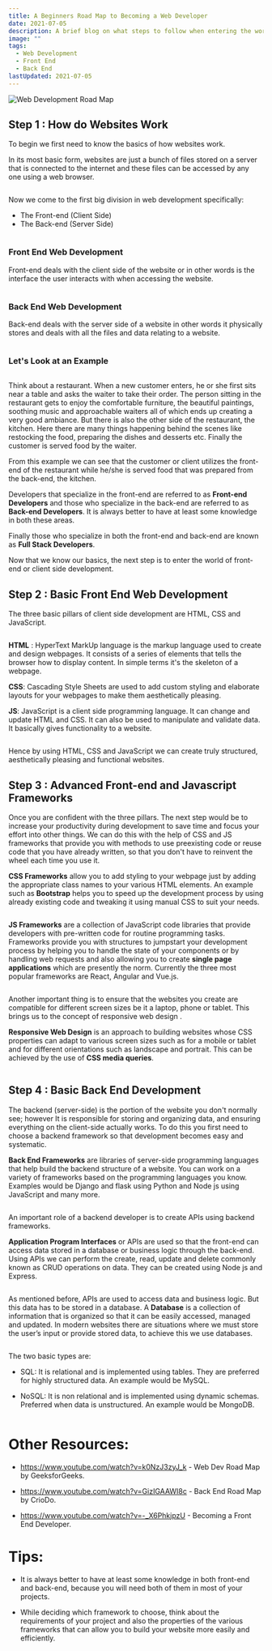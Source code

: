 ```yaml
---
title: A Beginners Road Map to Becoming a Web Developer
date: 2021-07-05
description: A brief blog on what steps to follow when entering the world of Web Development for the first time.
image: ""
tags: 
  - Web Development
  - Front End
  - Back End
lastUpdated: 2021-07-05
---
```

<!-- ![](../../img/WebDevImg/starter.png) -->

<img src="../../img/WebDevImg/starter.png"
     alt="Web Development Road Map"
     class="centerImage"/>

## Step 1 : How do Websites Work

To begin we first need to know the basics of how websites work.

In its most basic form, websites are just a bunch of files stored on a server that is connected to the internet and these files can be accessed by any one using a web browser.

<img src="../../img/WebDevImg/working.png"
     alt=""
     class="centerImage" />

Now we come to the first big division in web development specifically:
 * The Front-end (Client Side)
 * The Back-end (Server Side)


<img src="../../img/WebDevImg/front-back.png"
     alt=""
     class="centerImage" />

### Front End Web Development

Front-end deals with the client side of the website or in other words is the interface the user interacts with when accessing the website.

<img src="../../img/WebDevImg/frontend.png"
     alt=""
     class="centerImage" />

### Back End Web Development

Back-end deals with the server side of a website in other words it physically stores and deals with all the files and data relating to a website.

<img src="../../img/WebDevImg/backend.png"
     alt=""
     class="centerImage" />

### Let's Look at an Example

<img src="../../img/WebDevImg/restaurant.jpg"
     alt=""
     class="centerImage"/>

Think about a restaurant. When a new customer enters, he or she first sits near a table and asks the waiter to take their order. The person sitting in the restaurant gets to enjoy the comfortable furniture, the beautiful paintings, soothing music and approachable waiters all of which ends up creating a very good ambiance. But there is also the other side of the restaurant, the kitchen. Here there are many things happening behind the scenes like restocking the food, preparing the dishes and desserts etc. Finally the customer is served food by the waiter.

From this example we can see that the customer or client utilizes the front-end of the restaurant while he/she is served food that was prepared from the back-end, the kitchen.

Developers that specialize in the front-end are referred to as **Front-end Developers** and those who specialize in the back-end are referred to as **Back-end Developers**.
It is always better to have at least some knowledge in both these areas.

Finally those who specialize in both the front-end and back-end are known as **Full Stack Developers**.

Now that we know our basics, the next step is to enter the world of front-end or client side development.

## Step 2 : Basic Front End Web Development

The three basic pillars of client side development are HTML, CSS and JavaScript.

<img src="../../img/WebDevImg/pillars.jpg"
     alt=""
     class="centerImage"/>

**HTML** : HyperText MarkUp language is the markup language used to create and design webpages. It consists of a series of elements that tells the browser how to display content. In simple terms it's the skeleton of a webpage.

**CSS**: Cascading Style Sheets are used to add custom styling and elaborate layouts for your webpages to make them aesthetically pleasing. 

**JS**: JavaScript is a client side programming language. It can change and update HTML and CSS. It can also be used to manipulate and validate data. It basically gives functionality to a website.

<img src="../../img/WebDevImg/frontExplain.jpg"
     alt=""
     class="centerImage"/>

Hence by using HTML, CSS and JavaScript we can create truly structured, aesthetically pleasing and functional websites.

## Step 3 : Advanced Front-end and Javascript Frameworks

Once you are confident with the three pillars. The next step would be to increase your productivity during development to save time and focus your effort into other things. We can do this with the help of CSS and JS frameworks that provide you with methods to use preexisting code or reuse code that you have already written, so that you don't have to reinvent the wheel each time you use it. 

**CSS Frameworks** allow you to add styling to your webpage just by adding the appropriate class names to your various HTML elements. An example such as **Bootstrap** helps you to speed up the development process by using already existing code and tweaking it using manual CSS to suit your needs.

<img src="../../img/WebDevImg/bootstrap.png"
     alt=""
     class="centerImage" />

**JS Frameworks** are a collection of JavaScript code libraries that provide developers with pre-written code for routine programming tasks. Frameworks provide you with structures to jumpstart your development process by helping you to handle the state of your components or by handling web requests  and also allowing you to create **single page applications** which are presently the norm. Currently the three most popular frameworks are React, Angular and Vue.js.

<img src="../../img/WebDevImg/frameWorks.png"
     alt=""
    class="centerImage" />

Another important thing is to ensure that the websites you create are compatible for different screen sizes be it a laptop, phone or tablet. This brings us to the concept of responsive web design . 

**Responsive Web Design** is an approach to building websites whose CSS properties can adapt to various screen sizes such as for a mobile or tablet and for different orientations such as landscape and portrait. This can be achieved by the use of **CSS media queries**.

<img src="../../img/WebDevImg/responsive.jpg"
     alt=""
    class="centerImage" />

## Step 4 : Basic Back End Development

The backend (server-side) is the portion of the website you don't normally see; however It is responsible for storing and organizing data, and ensuring everything on the client-side actually works. To do this you first need to choose a backend framework so that development becomes easy and systematic.

**Back End Frameworks** are libraries of server-side programming languages that help build the backend structure of a website. You can work on a variety of frameworks based on the programming languages you know. Examples would be Django and flask using Python and Node js using JavaScript and many more.

<img src="../../img/WebDevImg/backEndFrameworks.png"
     alt=""
     class="centerImage"/>

An important role of a backend developer is to create APIs using backend frameworks.

**Application Program Interfaces** or APIs are used so that the front-end can access data stored in a database or business logic through the back-end. Using APIs we can perform the create, read, update and delete commonly known as CRUD operations on data. They can be created using Node js and Express.

<img src="../../img/WebDevImg/api.png"
     alt=""
     class="centerImage"/>

As mentioned before, APIs are used to access data and business logic. But this data has to be stored in a database. A **Database** is a collection of information that is organized so that it can be easily accessed, managed and updated. In modern websites there are situations where we must store the user’s input or provide stored data, to achieve this we use databases.

<img src="../../img/WebDevImg/database.png"
     alt=""
     class="centerImage"/>

The two basic types are:

 * SQL: It is relational and is implemented using tables. They are preferred for highly structured data. An example would be MySQL.  

 * NoSQL: It is non relational and is implemented using dynamic schemas. Preferred when data is unstructured. An example would be MongoDB.

<img src="../../img/WebDevImg/mongo.png"
     alt=""
     class="centerImage" />

# Other Resources:

 * https://www.youtube.com/watch?v=k0NzJ3zyJ_k - Web Dev Road Map by GeeksforGeeks.

 * https://www.youtube.com/watch?v=GizIGAAWI8c - Back End Road Map by CrioDo.

 * https://www.youtube.com/watch?v=-_X6PhkjpzU - Becoming a Front End Developer.

# Tips:
 * It is always better to have at least some knowledge in both front-end and back-end, because you will need both of them in most of your projects.

 * While deciding which framework to choose, think about the requirements of your project and also the properties of the various frameworks that can allow you to build your website more easily and efficiently.